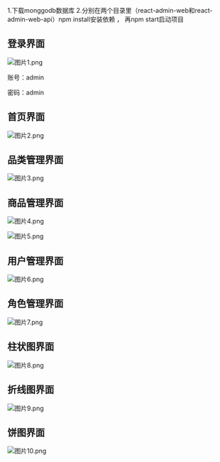 1.下载monggodb数据库
2.分别在两个目录里（react-admin-web和react-admin-web-api）npm install安装依赖 ， 再npm start启动项目





## **登录界面**

![图片1.png](https://i.loli.net/2020/09/08/lkcxWoBj1RtpEXh.png)

账号：admin

密码：admin



## **首页界面**

![图片2.png](https://i.loli.net/2020/09/08/ifUzxDkENGw1IBr.png)






## **品类管理界面**

![图片3.png](https://i.loli.net/2020/09/08/96ILz3mh2J5n1ax.png)



## **商品管理界面**

![图片4.png](https://i.loli.net/2020/09/08/mPw9oA71RpWHLcj.png)

![图片5.png](https://i.loli.net/2020/09/08/oVlj67YtLiZE9T1.png)



## **用户管理界面**

![图片6.png](https://i.loli.net/2020/09/08/A3zDeTvEjfKYpMi.png)



## **角色管理界面**

![图片7.png](https://i.loli.net/2020/09/08/A3tVTX7BuSi4OzH.png)



## **柱状图界面**

![图片8.png](https://i.loli.net/2020/09/08/gds7ZebqafIEJP1.png)



## 折线图界面

![图片9.png](https://i.loli.net/2020/09/08/o1t2gidND4eCwFW.png)



## 饼图界面

![图片10.png](https://i.loli.net/2020/09/08/t31byr6EvQSohGL.png)